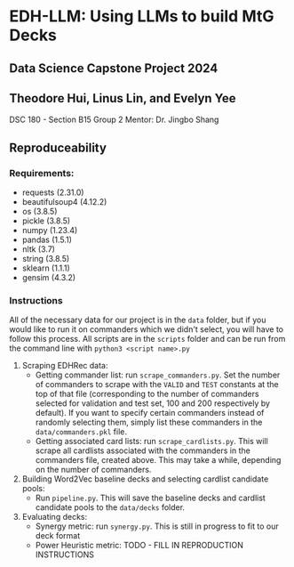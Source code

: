 # EDH-LLM: Using LLMs to build MtG Decks
## Data Science Capstone Project 2024
## Theodore Hui, Linus Lin, and Evelyn Yee
DSC 180 - Section B15 Group 2
Mentor: Dr. Jingbo Shang


## Reproduceability
### Requirements:
- requests (2.31.0)
- beautifulsoup4 (4.12.2)
- os (3.8.5)
- pickle (3.8.5)
- numpy (1.23.4)
- pandas (1.5.1)
- nltk (3.7)
- string (3.8.5)
- sklearn (1.1.1)
- gensim (4.3.2)

### Instructions
All of the necessary data for our project is in the `data` folder, but if you would like to run it on commanders which we didn't select, you will have to follow this process. All scripts are in the `scripts` folder and can be run from the command line with `python3 <script name>.py`
1. Scraping EDHRec data:
    - Getting commander list: run `scrape_commanders.py`. Set the number of commanders to scrape with the `VALID` and `TEST` constants at the top of that file (corresponding to the number of commanders selected for validation and test set, 100 and 200 respectively by default). If you want to specify certain commanders instead of randomly selecting them, simply list these commanders in the `data/commanders.pkl` file.
    - Getting associated card lists: run `scrape_cardlists.py`. This will scrape all cardlists associated with the commanders in the commanders file, created above. This may take a while, depending on the number of commanders.
2. Building Word2Vec baseline decks and selecting cardlist candidate pools:
    - Run `pipeline.py`.  This will save the baseline decks and cardlist candidate pools to the `data/decks` folder.
3. Evaluating decks:
    - Synergy metric: run `synergy.py`. This is still in progress to fit to our deck format
    - Power Heuristic metric: TODO - FILL IN REPRODUCTION INSTRUCTIONS